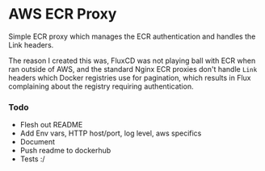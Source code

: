 # AWS ECR Proxy

Simple ECR proxy which manages the ECR authentication and handles the Link headers.

The reason I created this was, FluxCD was not playing ball with ECR when ran outside of AWS, and the standard Nginx ECR proxies don't handle `Link` headers which Docker 
registries use for pagination, which results in Flux complaining about the registry requiring authentication.


### Todo

* Flesh out README
* Add Env vars, HTTP host/port, log level, aws specifics
* Document
* Push readme to dockerhub
* Tests :/
